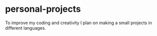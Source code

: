 # personal-projects
To improve my coding and creativity I plan on making a small projects in different languages.
